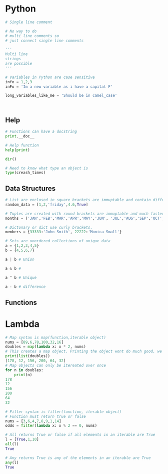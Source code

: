 # Python

```python
# Single line comment
```

```python
# No way to do
# multi line comments so
# just connect single line comments
```

```python
'''
Multi line
strings
are possible 
'''
```

```python
# Variables in Python are case sensitive 
info = 1,2,3
inFo = 'Im a new variable as i have a capital F'

long_variables_like_me = 'Should be in camel_case'
```

```python



```
## Help

```python
# Functions can have a docstring
print.__doc__
```

```python
# Help function
help(print)
```

```python
dir()
```

```python
# Need to know what type an object is
type(creash_times)


```

## Data Structures

```python
# List are enclosed in square brackets are immuptable and contain different data types
random_data = [1,2,'friday',4.6,True]
```

```python
# Tuples are created with round brackets are immuptable and much faster to use
months = ('JAN','FEB','MAR','APR','MAY','JUN', 'JUL','AUG','SEP','OCT','NOV','DEC')
```

```python
# Dictonary or dict use curly brackets. 
members = {33333:'John Smith', 22222:'Monica Small'}
```

```python
# Sets are unordered collections of unique data
a = {1,2,3,4,5}
b = {4,5,6,7}

a | b # Union

a & b # 

a ^ b # Unique
  
a - b # difference
```

## Functions

# Lambda

```python
# Map syntax is map(function,iterable object)
nums = [89,6,78,100,32,16]
doubles = map(lambda x: x * 2, nums)
# This creates a map object. Printing the object wont do much good, we can either convert to a list or iterate over it.
print(list(doubles))
[178, 12, 156, 200, 64, 32]
# Map objects can only be itereated over once
for n in doubles:
    print(n)
178
12
156
200
64
32
```

```python
# Filter syntax is filter(function, iterable object)
# Function must return true or false
nums = [3,6,4,7,8,9,1,14]
odds = filter(lambda x: x % 2 == 0, nums)
```

```python
# All returns True or false if all elements in an iterable are True
l = [True,1,10]
all(l)
True
```

```python
# Any returns True is any of the elements in an iterable are True
any(l)
True

```